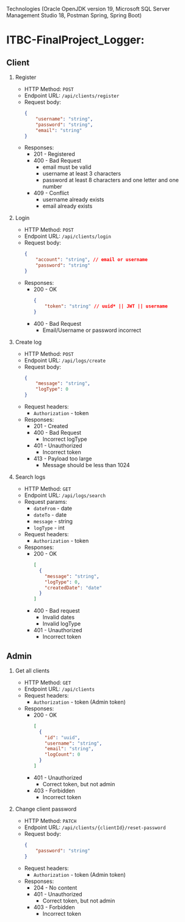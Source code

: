 Technologies (Oracle OpenJDK version 19, Microsoft SQL Server Management Studio 18, Postman Spring, Spring Boot)
# ITBC-FinalProject_Logger:

## Client

1. Register
    - HTTP Method: `POST`
    - Endpoint URL: `/api/clients/register`
    - Request body:
        ```json
        {
            "username": "string",
            "password": "string",
            "email": "string"
        }
        ```
    - Responses:
        - 201 - Registered
        - 400 - Bad Request
            - email must be valid
            - username at least 3 characters
            - password at least 8 characters and one letter and one number
        - 409 - Conflict
            - username already exists
            - email already exists

2. Login 
    - HTTP Method: `POST`
    - Endpoint URL: `/api/clients/login`
    - Request body:
        ```json
        {
            "account": "string", // email or username
            "password": "string"
        }
        ```
    - Responses:
        - 200 - OK
            ```json
            {
                "token": "string" // uuid* || JWT || username
            }
            ```
        - 400 - Bad Request
            - Email/Username or password incorrect

3. Create log
    - HTTP Method: `POST`
    - Endpoint URL: `/api/logs/create`
    - Request body:
        ```json
        {
            "message": "string",
            "logType": 0
        }
        ```
    - Request headers:
        - `Authorization` - token
    - Responses:
        - 201 - Created
        - 400 - Bad Request
            - Incorrect logType
        - 401 - Unauthorized
            - Incorrect token
        - 413 - Payload too large
            - Message should be less than 1024

4. Search logs
    - HTTP Method: `GET`
    - Endpoint URL: `/api/logs/search`
    - Request params:
        - `dateFrom` - date
        - `dateTo` - date
        - `message` - string
        - `logType` - int
    - Request headers:
        - `Authorization` - token
    - Responses:
        - 200 - OK
            ```json
            [
              {
                "message": "string",
                "logType": 0,
                "createdDate": "date"
              }  
            ]
            ```
        - 400 - Bad request
            - Invalid dates
            - Invalid logType
        - 401 - Unauthorized
            - Incorrect token


## Admin

1. Get all clients
    - HTTP Method: `GET`
    - Endpoint URL: `/api/clients`
    - Request headers:
        - `Authorization` - token (Admin token)
    - Responses:
        - 200 - OK
            ```json
            [
              {
                "id": "uuid",
                "username": "string",
                "email": "string",
                "logCount": 0
              }  
            ]
            ```
        - 401 - Unauthorized
            - Correct token, but not admin
        - 403 - Forbidden
            - Incorrect token

2. Change client password
    - HTTP Method: `PATCH`
    - Endpoint URL: `/api/clients/{clientId}/reset-password`
    - Request body:
        ```json
        {
            "password": "string"
        }
        ```
    - Request headers:
        - `Authorization` - token (Admin token)
    - Responses:
        - 204 - No content
        - 401 - Unauthorized
            - Correct token, but not admin
        - 403 - Forbidden
            - Incorrect token
